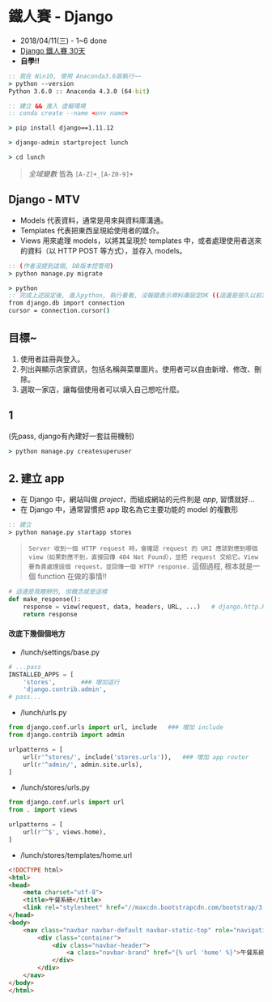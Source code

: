 # 鐵人賽 - Django
- 2018/04/11(三) - 1~6 done
- [Django 鐵人賽 30天](https://ithelp.ithome.com.tw/articles/10157091)
- **自學!!**

```cmd
:: 我在 Win10, 使用 Anaconda3.6版執行~~
> python --version
Python 3.6.0 :: Anaconda 4.3.0 (64-bit)

:: 建立 && 進入 虛擬環境
:: conda create --name <env name>

> pip install django==1.11.12

> django-admin startproject lunch

> cd lunch
```

> *全域變數* 皆為 `[A-Z]+_[A-Z0-9]+`


## Django - MTV
* Models 代表資料，通常是用來與資料庫溝通。
* Templates 代表把東西呈現給使用者的媒介。
* Views 用來處理 models，以將其呈現於 templates 中，或者處理使用者送來的資料（以 HTTP POST 等方式），並存入 models。

```cmd
:: (作者沒提到這個, DB版本控管用)
> python manage.py migrate

> python
:: 完成上述設定後, 進入python, 執行看看, 沒報錯表示資料庫設定OK ((這邊是很久以前寫的, 但好像會出錯!!))
from django.db import connection
cursor = connection.cursor()
```


## 目標~
1. 使用者註冊與登入。
2. 列出與顯示店家資訊，包括名稱與菜單圖片。使用者可以自由新增、修改、刪除。
3. 選取一家店，讓每個使用者可以填入自己想吃什麼。


## 1
(先pass, django有內建好一套註冊機制)
```cmd
> python manage.py createsuperuser
```


## 2. 建立 app
- 在 Django 中，網站叫做 _project_，而組成網站的元件則是 _app_, 習慣就好...
- 在 Django 中，通常習慣把 app 取名為它主要功能的 model 的複數形

```cmd
:: 建立 
> python manage.py startapp stores
```


> `Server 收到一個 HTTP request 時，會確認 request 的 URI 應該對應到哪個 view（如果對應不到，直接回傳 404 Not Found），並把 request 交給它。View 要負責處理這個 request，並回傳一個 HTTP response.` 這個過程, 根本就是一個 function 在做的事情!! 

```py
# 這邊是我瞎掰的, 但概念就是這樣
def make_response():
    response = view(request, data, headers, URL, ...)   # django.http.HttpResponse 物件
    return response
```

#### 改底下幾個個地方
* /lunch/settings/base.py
```py
# ...pass
INSTALLED_APPS = [
    'stores',       ### 增加這行
    'django.contrib.admin',
# pass...
```
* /lunch/urls.py
```py
from django.conf.urls import url, include   ### 增加 include
from django.contrib import admin

urlpatterns = [
    url(r'^stores/', include('stores.urls')),   ### 增加 app router
    url(r'^admin/', admin.site.urls),
]
```
* /lunch/stores/urls.py
```py
from django.conf.urls import url
from . import views

urlpatterns = [
    url(r'^$', views.home),
]
```
* /lunch/stores/templates/home.url
```html
<!DOCTYPE html>
<html>
<head>
    <meta charset="utf-8">
    <title>午餐系統</title>
    <link rel="stylesheet" href="//maxcdn.bootstrapcdn.com/bootstrap/3.2.0/css/bootstrap.min.css">
</head>
<body>
    <nav class="navbar navbar-default navbar-static-top" role="navigation">
        <div class="container">
            <div class="navbar-header">
                <a class="navbar-brand" href="{% url 'home' %}">午餐系統</a>
            </div>
        </div>
    </nav>
</body>
</html>
```


